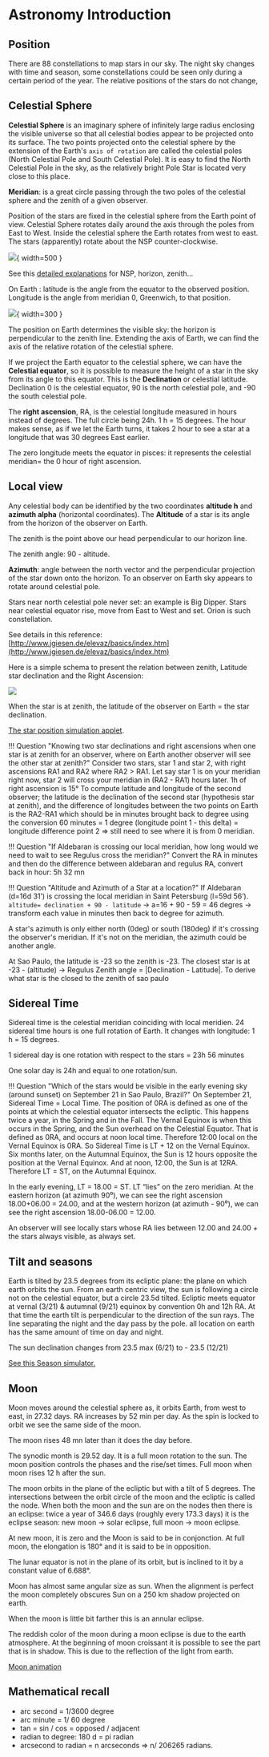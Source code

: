 # Astronomy Introduction

## Position

There are 88 constellations to map stars in our sky. 
The night sky changes with time and season, some constellations could be seen only during a certain period of the year.
The relative positions of the stars do not change,

## Celestial Sphere 

**Celestial Sphere**  is an imaginary sphere of infinitely large radius enclosing the visible universe so that all celestial bodies appear to be projected onto its surface. The two points projected onto the celestial sphere by the extension of the Earth's `axis of rotation` are called the celestial poles (North Celestial Pole and South Celestial Pole). It is easy to find the North Celestial Pole in the sky, as the relatively bright Pole Star is located very close to this place.

**Meridian**: is a great circle passing through the two poles of the celestial sphere and the zenith of a given observer.

Position of the stars are fixed in the celestial sphere from the Earth point of view. Celestial Sphere rotates daily around the axis through the poles from East to West. Inside the celestial sphere the Earth rotates from west to east. The stars (apparently) rotate about the NSP counter-clockwise.

![](./images/celestrial-sphere.drawio.png){ width=500 }

See this [detailed explanations](https://www.walter-fendt.de/html5/aen/celestialpoles_en.htm) for NSP, horizon, zenith...

On Earth : latitude is the angle from the equator to the observed position. Longitude is the angle from meridian 0, Greenwich, to that position. 

![](./images/lat-long.jpeg){ width=300 }

The position on Earth determines the visible sky: the horizon is perpendicular to the zenith line. Extending the axis of Earth, we can find the axis of the relative rotation of the celestial sphere.

If we project the Earth equator to the celestial sphere, we can have the **Celestial equator**, so it is possible to measure the height of a star in the sky from its angle to this equator. This is the **Declination** or celestial latitude. Declination 0 is the celestial equator, 90 is the north celestial pole, and -90 the south celestial pole.

The **right ascension**, RA, is the celestial longitude measured in hours instead of degrees. The full circle being 24h. 1 h = 15 degrees. The hour makes sense, as if we let the Earth turns, it takes 2 hour to see a star at a longitude that was 30 degrees East earlier.

The zero longitude meets the equator in pisces: it represents the celestial meridian= the 0 hour of right ascension. 



## Local view

Any celestial body can be identified by the two coordinates **altitude h** and **azimuth alpha** (horizontal coordinates). The **Altitude** of a star is its angle from the horizon of the observer on Earth.

The zenith is the point above our head perpendicular to our horizon line.

The zenith angle: 90 - altitude. 

**Azimuth**: angle between the north vector and the perpendicular projection of the star down onto the horizon.
To an observer on Earth sky	appears to rotate around celestial pole.

Stars near north celestial pole never set: an example is Big Dipper. Stars near celestial equator rise, move from East to West and set. Orion is such constellation.

See details in this reference: [http://www.jgiesen.de/elevaz/basics/index.htm](http://www.jgiesen.de/elevaz/basics/index.htm)

Here is a simple schema to present the relation between zenith, Latitude star declination and the Right Ascension:

![](./images/star-a-z.drawio.png)

When the star is at zenith, the latitude of the observer on Earth = the star declination. 

[The star position simulation applet](https://www.walter-fendt.de/html5/aen/starposition_en.htm).

!!! Question "Knowing two star declinations and right ascensions when one star is at zenith for an observer, where on Earth another observer will see the other star at zenith?"
    Consider two stars, star 1 and star 2, with right ascensions RA1 and RA2 where RA2 > RA1. Let say star 1 is on your meridian right now, star 2 will cross your meridian in (RA2 - RA1) hours later. 
    1h of right ascension is 15°
    To compute latitude and longitude of the second observer; the latitude is the declination of the second star (hypothesis star at zenith), and the difference of longitudes between the two points on Earth is the RA2-RA1 which should be in minutes brought back to degree using the conversion 60 minutes = 1 degree (longitude point 1 - this delta) = longitude difference point 2 => still need to see where it is from 0 meridian.

!!! Question "If Aldebaran is crossing our local meridian, how long would we need to wait to see Regulus cross the meridian?"
    Convert the RA in minutes and then do the difference between aldebaran and regulus RA, convert back in hour: 5h 32 mn
    
!!! Question "Altitude and Azimuth of a Star at a location?"
    If Aldebaran (d=16d 31’) is crossing the local meridian in Saint Petersburg (l=59d 56’).
    `altitude= declination + 90 - latitude` -> a=16 + 90 - 59 = 46 degres  -> transform each value in minutes then back to degree for azimuth.

A star's azimuth is only either north (0deg) or south (180deg) if it's crossing the observer's meridian. If it's not on the meridian, the azimuth could be another angle.

At Sao Paulo, the latitude is -23 so the zenith is -23. The closest star is at -23 - (altitude) -> Regulus
Zenith angle = |Declination - Latitude|. To derive what star is the closed to the zenith of sao paulo

## Sidereal Time

Sidereal time is the celestial meridian coinciding with local meridien. 24 sidereal time hours is one full rotation of Earth. It changes with longitude: 1 h = 15 degrees.

1 sidereal day is one rotation with respect to the stars = 23h 56 minutes

One solar day is 24h and equal to one rotation/sun.

!!! Question "Which of the stars would be visible in the early evening sky (around sunset) on September 21 in Sao Paulo, Brazil?"
    On September 21, Sidereal Time = Local Time. The position of 0RA is defined as one of the points at which the celestial equator intersects the ecliptic. This happens twice a year, in the Spring and in the Fall. The Vernal Equinox is when this occurs in the Spring, and the Sun overhead on the Celestial Equator.  That is defined as 0RA, and occurs at noon local time. Therefore 12:00 local on the Vernal Equinox is 0RA. So Sidereal Time is LT + 12 on the Vernal Equinox. Six months later, on the Autumnal Equinox, the Sun is 12 hours opposite the position at the Vernal Equinox. And at noon, 12:00, the Sun is at 12RA. Therefore LT = ST, on the Autumnal Equinox.

In the early evening, LT = 18.00 = ST. LT “lies” on the zero meridian. At the eastern horizon (at azimuth 90⁰), we can see the right ascension 18.00+06.00 = 24.00, and at the western horizon (at azimuth - 90⁰), we can see the right ascension 18.00-06.00 = 12.00.

An observer will see locally stars whose RA lies between 12.00 and 24.00 + the stars always visible, as always set.


## Tilt and seasons

Earth is tilted by 23.5 degrees from its ecliptic plane: the plane on which earth orbits the sun. From an earth centric view, the sun is following a circle not on the celestial equator, but a circle 23.5d tilted.
Ecliptic meets equator at vernal (3/21) & autumnal (9/21) equinox by convention 0h and 12h RA. At that time the earth tilt is perpendicular to the direction of the sun rays. The line separating the night and the day pass by the pole. all location on earth has the same amount of time on day and night.


The sun declination changes from 23.5 max (6/21) to - 23.5 (12/21)

[See this Season simulator.](http://astro.unl.edu/naap/motion1/animations/seasons_ecliptic.html)

## Moon

Moon moves around the celestial sphere as, it orbits Earth, from west to east, in 27.32 days. RA increases by 52 min per day. As the spin is locked to orbit we see the same side of the moon.

The moon rises 48 mn later than it does the day before.

The synodic month is 29.52 day. It is a full moon rotation to the sun. The moon position controls the phases and the rise/set times. Full moon when moon rises 12 h after the sun.

The moon orbits in the plane of the ecliptic but with a tilt of 5 degrees. The intersections between the orbit circle of the moon and the ecliptic is called the node. When both the moon and the sun are on the nodes then there is an eclipse: twice a year of 346.6 days (roughly every 173.3 days) it is the eclipse season: new moon -> solar eclipse, full moon -> moon eclipse.

At new moon, it is zero and the Moon is said to be in conjonction. At full moon, the elongation is 180° and it is said to be in opposition. 

The lunar equator is not in the plane of its orbit, but is inclined to it by a constant value of 6.688°.

Moon has almost same angular size as sun. When the alignment is perfect the moon completely obscures Sun on a 250 km shadow projected on earth.

When the moon is little bit farther this is an annular eclipse.

The reddish color of the moon during a moon eclipse is due to the earth atmosphere. At the beginning of moon croissant it is possible to see the part that is in shadow. This is due to the reflection of the light from earth.

[Moon animation](http://astro.unl.edu/naap/lps/animations/lps.html)

## Mathematical recall

* arc second = 1/3600 degree
* arc minute = 1/ 60 degree
* tan = sin / cos = opposed / adjacent
* radian to degree: 180 d = pi radian
* arcsecond to radian = n arcseconds => n/ 206265 radians.  



